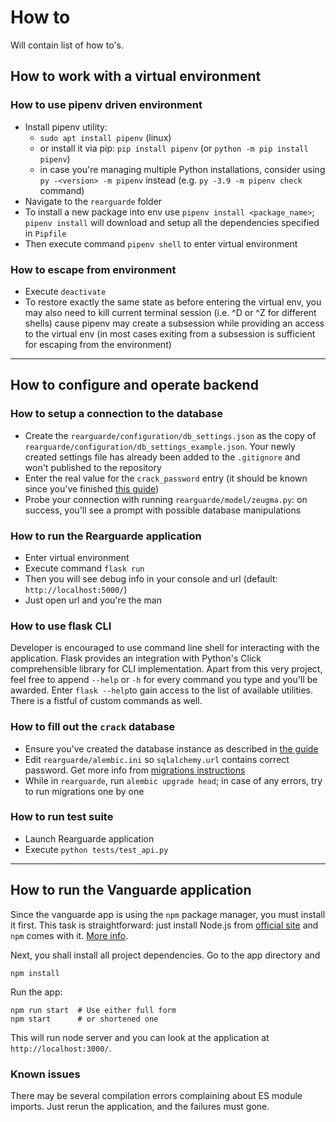 # How to

Will contain list of how to's.

## How to work with a virtual environment

### How to use pipenv driven environment

- Install pipenv utility:
  - `sudo apt install pipenv` (linux)
  - or install it via pip: `pip install pipenv` (or `python -m pip install pipenv`)
  - in case you're managing multiple Python installations, consider using `py -<version> -m pipenv`
  instead (e.g. `py -3.9 -m pipenv check` command)
- Navigate to the `rearguarde` folder
- To install a new package into env use `pipenv install <package_name>`; `pipenv install` will
download and setup all the dependencies specified in `Pipfile`
- Then execute command `pipenv shell` to enter virtual environment

### How to escape from environment

- Execute `deactivate`
- To restore exactly the same state as before entering the virtual env, you may also need to kill
current terminal session (i.e. ^D or ^Z for different shells) cause pipenv may create a subsession
while providing an access to the virtual env (in most cases exiting from a subsession is sufficient
for escaping from the environment)

---

## How to configure and operate backend

### How to setup a connection to the database

- Create the `rearguarde/configuration/db_settings.json` as the copy of
`rearguarde/configuration/db_settings_example.json`. Your newly created settings file has already
been added to the `.gitignore` and won't published to the repository
- Enter the real value for the `crack_password` entry (it should be known since you've finished
[this guide](db-postgresql-setup.md))
- Probe your connection with running `rearguarde/model/zeugma.py`: on success, you'll see a prompt
with possible database manipulations

### How to run the Rearguarde application

- Enter virtual environment
- Execute command `flask run`
- Then you will see debug info in your console and url (default: `http://localhost:5000/`)
- Just open url and you're the man

### How to use flask CLI

Developer is encouraged to use command line shell for interacting with the application. Flask
provides an integration with Python's Click comprehensible library for CLI implementation. Apart
from this very project, feel free to append `--help` or `-h` for every command you type and you'll
be awarded. Enter `flask --help`to gain access to the list of available utilities. There is a
fistful of custom commands as well.

### How to fill out the `crack` database

- Ensure you've created the database instance as described in [the guide](db-postgresql-setup.md)
- Edit `rearguarde/alembic.ini` so `sqlalchemy.url` contains correct password. Get more info from
[migrations instructions](db-migrations-instructions.md)
- While in `rearguarde`, run `alembic upgrade head`; in case of any errors, try to run migrations
one by one

### How to run test suite

- Launch Rearguarde application
- Execute `python tests/test_api.py`

---

## How to run the Vanguarde application

Since the vanguarde app is using the `npm` package manager, you must install it first. This
task is straightforward: just install Node.js from [official site](https://nodejs.org/en/)
and `npm` comes with it. [More info](https://www.npmjs.com/get-npm).

Next, you shall install all project dependencies. Go to the app directory and

```shell
npm install
```

Run the app:

```shell
npm run start  # Use either full form
npm start      # or shortened one
```

This will run node server and you can look at the application at `http://localhost:3000/`.

### Known issues

There may be several compilation errors complaining about ES module imports. Just rerun the
application, and the failures must gone.
